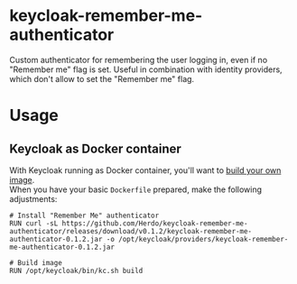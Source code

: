 # keycloak-remember-me-authenticator
Custom authenticator for remembering the user logging in, even if no "Remember me" flag is set. Useful in combination with identity providers, which don't allow to set the "Remember me" flag.

# Usage

## Keycloak as Docker container
With Keycloak running as Docker container, you'll want to [build your own image](https://www.keycloak.org/operator/customizing-keycloak).  
When you have your basic `Dockerfile` prepared, make the following adjustments:

```
# Install "Remember Me" authenticator
RUN curl -sL https://github.com/Herdo/keycloak-remember-me-authenticator/releases/download/v0.1.2/keycloak-remember-me-authenticator-0.1.2.jar -o /opt/keycloak/providers/keycloak-remember-me-authenticator-0.1.2.jar

# Build image
RUN /opt/keycloak/bin/kc.sh build
```
